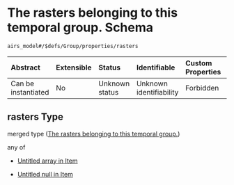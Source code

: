 # The rasters belonging to this temporal group. Schema

```txt
airs_model#/$defs/Group/properties/rasters
```



| Abstract            | Extensible | Status         | Identifiable            | Custom Properties | Additional Properties | Access Restrictions | Defined In                                                                |
| :------------------ | :--------- | :------------- | :---------------------- | :---------------- | :-------------------- | :------------------ | :------------------------------------------------------------------------ |
| Can be instantiated | No         | Unknown status | Unknown identifiability | Forbidden         | Allowed               | none                | [model.schema.json\*](../../out/model.schema.json "open original schema") |

## rasters Type

merged type ([The rasters belonging to this temporal group.](model-defs-group-properties-the-rasters-belonging-to-this-temporal-group.md))

any of

*   [Untitled array in Item](model-defs-group-properties-the-rasters-belonging-to-this-temporal-group-anyof-0.md "check type definition")

*   [Untitled null in Item](model-defs-group-properties-the-rasters-belonging-to-this-temporal-group-anyof-1.md "check type definition")
